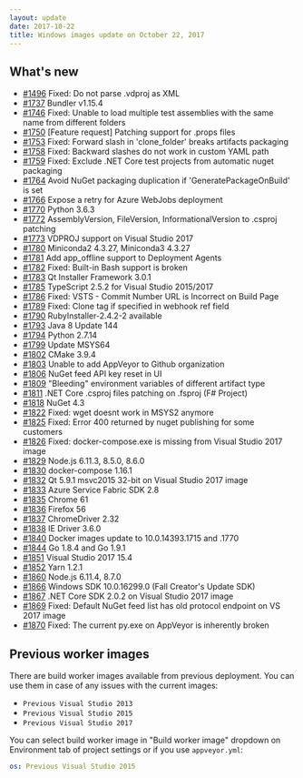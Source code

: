 ```yaml
---
layout: update
date: 2017-10-22
title: Windows images update on October 22, 2017
---
```


## What's new

* [#1496](https://github.com/appveyor/ci/issues/1496) Fixed: Do not parse .vdproj as XML
* [#1737](https://github.com/appveyor/ci/issues/1737) Bundler v1.15.4
* [#1746](https://github.com/appveyor/ci/issues/1746) Fixed: Unable to load multiple test assemblies with the same name from different folders
* [#1750](https://github.com/appveyor/ci/issues/1750) [Feature request] Patching support for .props files
* [#1753](https://github.com/appveyor/ci/issues/1753) Fixed: Forward slash in 'clone_folder' breaks artifacts packaging
* [#1758](https://github.com/appveyor/ci/issues/1758) Fixed: Backward slashes do not work in custom YAML path
* [#1759](https://github.com/appveyor/ci/issues/1759) Fixed: Exclude .NET Core test projects from automatic nuget packaging
* [#1764](https://github.com/appveyor/ci/issues/1764) Avoid NuGet packaging duplication if 'GeneratePackageOnBuild' is set
* [#1766](https://github.com/appveyor/ci/issues/1766) Expose a retry for Azure WebJobs deployment
* [#1770](https://github.com/appveyor/ci/issues/1770) Python 3.6.3
* [#1772](https://github.com/appveyor/ci/issues/1772) AssemblyVersion, FileVersion, InformationalVersion to .csproj patching
* [#1773](https://github.com/appveyor/ci/issues/1773) VDPROJ support on Visual Studio 2017
* [#1780](https://github.com/appveyor/ci/issues/1780) Miniconda2 4.3.27, Miniconda3 4.3.27
* [#1781](https://github.com/appveyor/ci/issues/1781) Add app_offline support to Deployment Agents
* [#1782](https://github.com/appveyor/ci/issues/1782) Fixed: Built-in Bash support is broken
* [#1783](https://github.com/appveyor/ci/issues/1783) Qt Installer Framework 3.0.1
* [#1785](https://github.com/appveyor/ci/issues/1785) TypeScript 2.5.2 for Visual Studio 2015/2017
* [#1786](https://github.com/appveyor/ci/issues/1786) Fixed: VSTS - Commit Number URL is Incorrect on Build Page
* [#1789](https://github.com/appveyor/ci/issues/1789) Fixed: Clone tag if specified in webhook ref field
* [#1790](https://github.com/appveyor/ci/issues/1790) RubyInstaller-2.4.2-2 available
* [#1793](https://github.com/appveyor/ci/issues/1793) Java 8 Update 144
* [#1794](https://github.com/appveyor/ci/issues/1794) Python 2.7.14
* [#1799](https://github.com/appveyor/ci/issues/1799) Update MSYS64
* [#1802](https://github.com/appveyor/ci/issues/1802) CMake 3.9.4
* [#1803](https://github.com/appveyor/ci/issues/1803) Unable to add AppVeyor to Github organization
* [#1806](https://github.com/appveyor/ci/issues/1806) NuGet feed API key reset in UI
* [#1809](https://github.com/appveyor/ci/issues/1809) "Bleeding" environment variables of different artifact type
* [#1811](https://github.com/appveyor/ci/issues/1811) .NET Core .csproj files patching on .fsproj (F# Project)
* [#1818](https://github.com/appveyor/ci/issues/1818) NuGet 4.3
* [#1822](https://github.com/appveyor/ci/issues/1822) Fixed: wget doesnt work in MSYS2 anymore
* [#1825](https://github.com/appveyor/ci/issues/1825) Fixed: Error 400 returned by nuget publishing for some customers
* [#1826](https://github.com/appveyor/ci/issues/1826) Fixed: docker-compose.exe is missing from Visual Studio 2017 image
* [#1829](https://github.com/appveyor/ci/issues/1829) Node.js 6.11.3, 8.5.0, 8.6.0
* [#1830](https://github.com/appveyor/ci/issues/1830) docker-compose 1.16.1
* [#1832](https://github.com/appveyor/ci/issues/1832) Qt 5.9.1 msvc2015 32-bit on Visual Studio 2017 image
* [#1833](https://github.com/appveyor/ci/issues/1833) Azure Service Fabric SDK 2.8
* [#1835](https://github.com/appveyor/ci/issues/1835) Chrome 61
* [#1836](https://github.com/appveyor/ci/issues/1836) Firefox 56
* [#1837](https://github.com/appveyor/ci/issues/1837) ChromeDriver 2.32
* [#1838](https://github.com/appveyor/ci/issues/1838) IE Driver 3.6.0
* [#1840](https://github.com/appveyor/ci/issues/1840) Docker images update to 10.0.14393.1715 and .1770
* [#1844](https://github.com/appveyor/ci/issues/1844) Go 1.8.4 and Go 1.9.1
* [#1851](https://github.com/appveyor/ci/issues/1851) Visual Studio 2017 15.4
* [#1852](https://github.com/appveyor/ci/issues/1852) Yarn 1.2.1
* [#1860](https://github.com/appveyor/ci/issues/1860) Node.js 6.11.4, 8.7.0
* [#1866](https://github.com/appveyor/ci/issues/1866) Windows SDK 10.0.16299.0 (Fall Creator's Update SDK)
* [#1867](https://github.com/appveyor/ci/issues/1867) .NET Core SDK 2.0.2 on Visual Studio 2017 image
* [#1869](https://github.com/appveyor/ci/issues/1869) Fixed: Default NuGet feed list has old protocol endpoint on VS 2017 image
* [#1870](https://github.com/appveyor/ci/issues/1870) Fixed: The current py.exe on AppVeyor is inherently broken


## Previous worker images

There are build worker images available from previous deployment. You can use them in case of any issues with the current images:

* `Previous Visual Studio 2013`
* `Previous Visual Studio 2015`
* `Previous Visual Studio 2017`

You can select build worker image in "Build worker image" dropdown on Environment tab of project settings or if you use `appveyor.yml`:

```yaml
os: Previous Visual Studio 2015
```